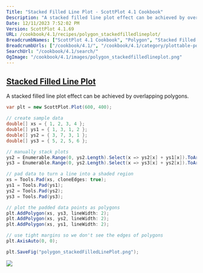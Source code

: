 ```yaml
---
Title: "Stacked Filled Line Plot - ScottPlot 4.1 Cookbook"
Description: "A stacked filled line plot effect can be achieved by overlapping polygons."
Date: 12/11/2023 7:52:02 PM
Version: ScottPlot 4.1.69
URL: /cookbook/4.1/recipes/polygon_stackedfilledlineplot/
BreadcrumbNames: ["ScottPlot 4.1 Cookbook", "Polygon", "Stacked Filled Line Plot"]
BreadcrumbUrls: ["/cookbook/4.1/", "/cookbook/4.1/category/plottable-polygon", "/cookbook/4.1/recipes/polygon_stackedfilledlineplot/"]
SearchUrl: "/cookbook/4.1/search/"
OgImage: "/cookbook/4.1/images/polygon_stackedfilledlineplot.png"
---
```


<h2><a href='/cookbook/4.1/recipes/polygon_stackedfilledlineplot/'>Stacked Filled Line Plot</a></h2>

A stacked filled line plot effect can be achieved by overlapping polygons.

```cs
var plt = new ScottPlot.Plot(600, 400);

// create sample data
double[] xs = { 1, 2, 3, 4 };
double[] ys1 = { 1, 3, 1, 2 };
double[] ys2 = { 3, 7, 3, 1 };
double[] ys3 = { 5, 2, 5, 6 };

// manually stack plots
ys2 = Enumerable.Range(0, ys2.Length).Select(x => ys2[x] + ys1[x]).ToArray();
ys3 = Enumerable.Range(0, ys2.Length).Select(x => ys3[x] + ys2[x]).ToArray();

// pad data to turn a line into a shaded region
xs = Tools.Pad(xs, cloneEdges: true);
ys1 = Tools.Pad(ys1);
ys2 = Tools.Pad(ys2);
ys3 = Tools.Pad(ys3);

// plot the padded data points as polygons
plt.AddPolygon(xs, ys3, lineWidth: 2);
plt.AddPolygon(xs, ys2, lineWidth: 2);
plt.AddPolygon(xs, ys1, lineWidth: 2);

// use tight margins so we don't see the edges of polygons
plt.AxisAuto(0, 0);

plt.SaveFig("polygon_stackedFilledLinePlot.png");
```

<img src='../../images/polygon_stackedfilledlineplot.png' class='d-block mx-auto my-5' />


